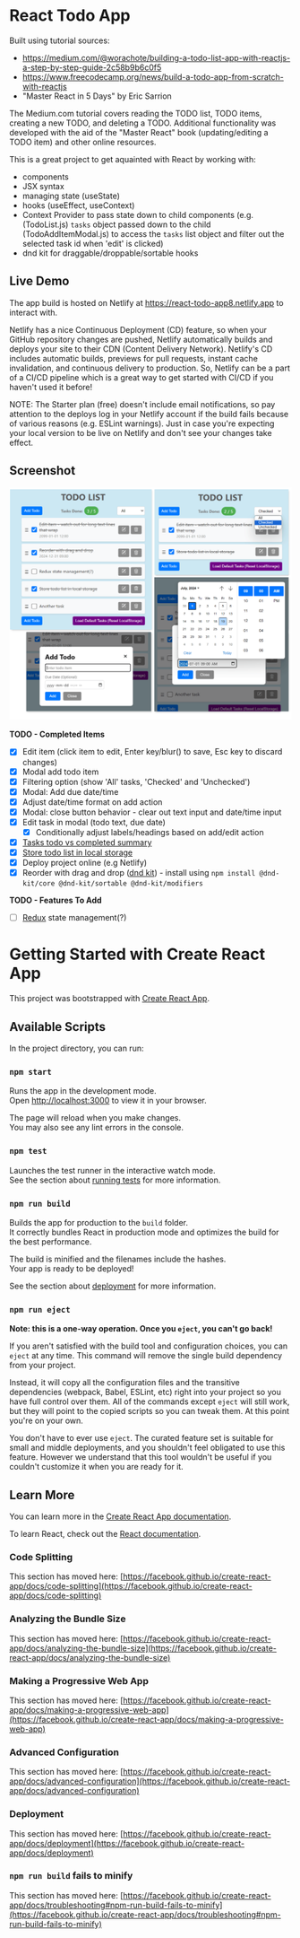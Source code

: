 # React Todo App

Built using tutorial sources:
- https://medium.com/@worachote/building-a-todo-list-app-with-reactjs-a-step-by-step-guide-2c58b9b6c0f5
- https://www.freecodecamp.org/news/build-a-todo-app-from-scratch-with-reactjs
- "Master React in 5 Days" by Eric Sarrion

The Medium.com tutorial covers reading the TODO list, TODO items, creating a new TODO, and deleting a TODO. Additional functionality was developed with the aid of the "Master React" book (updating/editing a TODO item) and other online resources.

This is a great project to get aquainted with React by working with:
- components
- JSX syntax
- managing state (useState)
- hooks (useEffect, useContext)
- Context Provider to pass state down to child components (e.g. <TodoList /> (TodoList.js) `tasks` object passed down to the child <TodoAddItemModal /> (TodoAddItemModal.js) to access the `tasks` list object and filter out the selected task id when 'edit' is clicked)
- dnd kit for draggable/droppable/sortable hooks

## Live Demo
The app build is hosted on Netlify at https://react-todo-app8.netlify.app to interact with.

Netlify has a nice Continuous Deployment (CD) feature, so when your GitHub repository changes are pushed, Netlify automatically builds and deploys your site to their CDN (Content Delivery Network). Netlify's CD includes automatic builds, previews for pull requests, instant cache invalidation, and continuous delivery to production. So, Netlify can be a part of a CI/CD pipeline which is a great way to get started with CI/CD if you haven't used it before!

NOTE: The Starter plan (free) doesn't include email notifications, so pay attention to the deploys log in your Netlify account if the build fails because of various reasons (e.g. ESLint warnings). Just in case you're expecting your local version to be live on Netlify and don't see your changes take effect.

## Screenshot
![TODO App Screenshot](https://github.com/dialeleven/react-todo-app-medium/blob/main/public/assets/screenshot_todo_app.png?raw=true)

**TODO - Completed Items**
- [x] Edit item (click item to edit, Enter key/blur() to save, Esc key to discard changes)
- [x] Modal add todo item
- [x] Filtering option (show 'All' tasks, 'Checked' and 'Unchecked')
- [x] Modal: Add due date/time
- [x] Adjust date/time format on add action
- [x] Modal: close button behavior - clear out text input and date/time input
- [x] Edit task in modal (todo text, due date)
   - [x] Conditionally adjust labels/headings based on add/edit action
- [x] [Tasks todo vs completed summary](https://www.freecodecamp.org/news/build-a-todo-app-from-scratch-with-reactjs/#The-TODOHero-Component)
- [x] [Store todo list in local storage](https://www.freecodecamp.org/news/build-a-todo-app-from-scratch-with-reactjs/#How-to-Persist-the-Todo-Data-to-localStorage)
- [x] Deploy project online (e.g Netlify)
- [x] Reorder with drag and drop ([dnd kit](https://dndkit.com/)) - install using ```npm install @dnd-kit/core @dnd-kit/sortable @dnd-kit/modifiers```

**TODO - Features To Add**
- [ ] [Redux](https://redux.js.org/) state management(?)

# Getting Started with Create React App

This project was bootstrapped with [Create React App](https://github.com/facebook/create-react-app).

## Available Scripts

In the project directory, you can run:

### `npm start`

Runs the app in the development mode.\
Open [http://localhost:3000](http://localhost:3000) to view it in your browser.

The page will reload when you make changes.\
You may also see any lint errors in the console.

### `npm test`

Launches the test runner in the interactive watch mode.\
See the section about [running tests](https://facebook.github.io/create-react-app/docs/running-tests) for more information.

### `npm run build`

Builds the app for production to the `build` folder.\
It correctly bundles React in production mode and optimizes the build for the best performance.

The build is minified and the filenames include the hashes.\
Your app is ready to be deployed!

See the section about [deployment](https://facebook.github.io/create-react-app/docs/deployment) for more information.

### `npm run eject`

**Note: this is a one-way operation. Once you `eject`, you can't go back!**

If you aren't satisfied with the build tool and configuration choices, you can `eject` at any time. This command will remove the single build dependency from your project.

Instead, it will copy all the configuration files and the transitive dependencies (webpack, Babel, ESLint, etc) right into your project so you have full control over them. All of the commands except `eject` will still work, but they will point to the copied scripts so you can tweak them. At this point you're on your own.

You don't have to ever use `eject`. The curated feature set is suitable for small and middle deployments, and you shouldn't feel obligated to use this feature. However we understand that this tool wouldn't be useful if you couldn't customize it when you are ready for it.

## Learn More

You can learn more in the [Create React App documentation](https://facebook.github.io/create-react-app/docs/getting-started).

To learn React, check out the [React documentation](https://reactjs.org/).

### Code Splitting

This section has moved here: [https://facebook.github.io/create-react-app/docs/code-splitting](https://facebook.github.io/create-react-app/docs/code-splitting)

### Analyzing the Bundle Size

This section has moved here: [https://facebook.github.io/create-react-app/docs/analyzing-the-bundle-size](https://facebook.github.io/create-react-app/docs/analyzing-the-bundle-size)

### Making a Progressive Web App

This section has moved here: [https://facebook.github.io/create-react-app/docs/making-a-progressive-web-app](https://facebook.github.io/create-react-app/docs/making-a-progressive-web-app)

### Advanced Configuration

This section has moved here: [https://facebook.github.io/create-react-app/docs/advanced-configuration](https://facebook.github.io/create-react-app/docs/advanced-configuration)

### Deployment

This section has moved here: [https://facebook.github.io/create-react-app/docs/deployment](https://facebook.github.io/create-react-app/docs/deployment)

### `npm run build` fails to minify

This section has moved here: [https://facebook.github.io/create-react-app/docs/troubleshooting#npm-run-build-fails-to-minify](https://facebook.github.io/create-react-app/docs/troubleshooting#npm-run-build-fails-to-minify)
